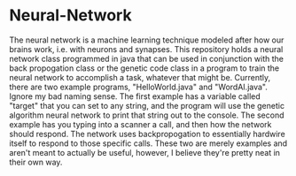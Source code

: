 # Neural-Network
The neural network is a machine learning technique modeled after how our brains work, i.e. with neurons and synapses. This repository holds a neural network class programmed in java that can be used in conjunction with the back propogation class or the genetic code class in a program to train the neural network to accomplish a task, whatever that might be. Currently, there are two example programs, "HelloWorld.java" and "WordAI.java". Ignore my bad naming sense. The first example has a variable called "target" that you can set to any string, and the program will use the genetic algorithm neural network to print that string out to the console. The second example has you typing into a scanner a call, and then how the network should respond. The network uses backpropogation to essentially hardwire itself to respond to those specific calls. These two are merely examples and aren't meant to actually be useful, however, I believe they're pretty neat in their own way.
